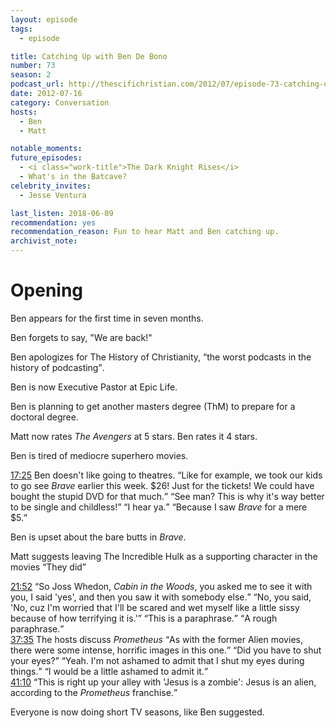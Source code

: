 ```yaml
---
layout: episode
tags:
  - episode

title: Catching Up with Ben De Bono
number: 73
season: 2
podcast_url: http://thescifichristian.com/2012/07/episode-73-catching-up-with-ben-de-bono/
date: 2012-07-16
category: Conversation
hosts:
  - Ben
  - Matt

notable_moments:
future_episodes: 
  - <i class="work-title">The Dark Knight Rises</i>
  - What's in the Batcave? 
celebrity_invites: 
  - Jesse Ventura 

last_listen: 2018-06-09
recommendation: yes
recommendation_reason: Fun to hear Matt and Ben catching up. 
archivist_note: 
---
```

# Opening
Ben appears for the first time in seven months. 

Ben forgets to say, "We are back!"

Ben apologizes for The History of Christianity, <q class="ben inline">the worst podcasts in the history of podcasting</q>.

Ben is now Executive Pastor at Epic Life. 

Ben is planning to get another masters degree (ThM) to prepare for a doctoral degree.

Matt now rates <i class="work-title">The Avengers</i> at 5 stars. Ben rates it 4 stars. 

Ben is tired of mediocre superhero movies.

<div class="quote">
  <a class="timestamp tag is-medium is-rounded is-primary" href="http://thescifichristian.com/2012/07/episode-73-catching-up-with-ben-de-bono/#t=17:25">17:25</a>
  <span class="quote-context tag is-size-6">Ben doesn't like going to theatres.</span>
  <q class="ben">Like for example, we took our kids to go see <i class="work-title">Brave</i> earlier this week. $26! Just for the tickets! We could have bought the stupid DVD for that much.</q>
  <q class="matt">See man? This is why it's way better to be single and childless!</q>
  <q class="ben">I hear ya.</q>
  <q class="matt">Because I saw <i class="work-title">Brave</i> for a mere $5.</q>
</div>

Ben is upset about the bare butts in <i class="work-title">Brave</i>.

Matt suggests leaving The Incredible Hulk as a supporting character in the movies <q class="archivist inline">They did</q>

<div class="quote">
  <a class="timestamp tag is-medium is-rounded is-primary" href="http://thescifichristian.com/2012/07/episode-73-catching-up-with-ben-de-bono/#t=21:52">21:52</a>
  <span class="quote-context tag is-size-6"></span>
  <q class="matt">So Joss Whedon, <i class="work-title">Cabin in the Woods</i>, you asked me to see it with you, I said 'yes', and then you saw it with somebody else.</q>
  <q class="ben">No, you said, 'No, cuz I'm worried that I'll be scared and wet myself like a little sissy because of how terrifying it is.'</q>
  <q class="matt">This is a paraphrase.</q>
  <q class="ben">A rough paraphrase.</q>
</div>

<div class="quote">
  <a class="timestamp tag is-medium is-rounded is-primary" href="http://thescifichristian.com/2012/07/episode-73-catching-up-with-ben-de-bono/#t=37:35">37:35</a>
  <span class="quote-context tag is-size-6">The hosts discuss <i class="work-title">Prometheus</i></span>
  <q class="matt">As with the former Alien movies, there were some intense, horrific images in this one.</q>
  <q class="ben">Did you have to shut your eyes?</q>
  <q class="matt">Yeah. I'm not ashamed to admit that I shut my eyes during things.</q>
  <q class="ben">I would be a little ashamed to admit it.</q>
</div>

<div class="quote">
  <a class="timestamp tag is-medium is-rounded is-primary" href="http://thescifichristian.com/2012/07/episode-73-catching-up-with-ben-de-bono/#t=41:10">41:10</a>
  <q class="ben">This is right up your alley with 'Jesus is a zombie': Jesus is an alien, according to the <i class="work-title">Prometheus</i> franchise.</q>
</div>

Everyone is now doing short TV seasons, like Ben suggested.